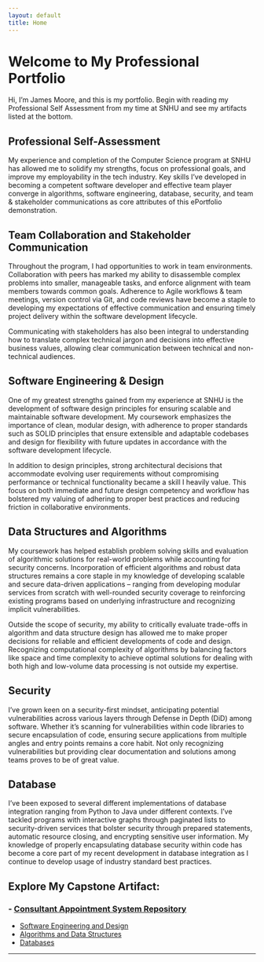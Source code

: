 ```yaml
---
layout: default
title: Home
---
```


# Welcome to My Professional Portfolio

Hi, I’m James Moore, and this is my portfolio. Begin with reading my Professional Self Assessment from my time at SNHU and see my artifacts listed at the bottom.

## Professional Self-Assessment
My experience and completion of the Computer Science program at SNHU has allowed me to solidify my strengths, focus on professional goals, and improve my employability in the tech industry. Key skills I’ve developed in becoming a competent software developer and effective team player converge in algorithms, software engineering, database, security, and team & stakeholder communications as core attributes of this ePortfolio demonstration. 

## Team Collaboration and Stakeholder Communication
Throughout the program, I had opportunities to work in team environments. Collaboration with peers has marked my ability to disassemble complex problems into smaller, manageable tasks, and enforce alignment with team members towards common goals. Adherence to Agile workflows & team meetings, version control via Git, and code reviews have become a staple to developing my expectations of effective communication and ensuring timely project delivery within the software development lifecycle.

Communicating with stakeholders has also been integral to understanding how to translate complex technical jargon and decisions into effective business values, allowing clear communication between technical and non-technical audiences.


## Software Engineering & Design
One of my greatest strengths gained from my experience at SNHU is the development of software design principles for ensuring scalable and maintainable software development. My coursework emphasizes the importance of clean, modular design, with adherence to proper standards such as SOLID principles that ensure extensible and adaptable codebases and design for flexibility with future updates in accordance with the software development lifecycle. 

In addition to design principles, strong architectural decisions that accommodate evolving user requirements without compromising performance or technical functionality became a skill I heavily value. This focus on both immediate and future design competency and workflow has bolstered my valuing of adhering to proper best practices and reducing friction in collaborative environments. 

## Data Structures and Algorithms
My coursework has helped establish problem solving skills and evaluation of algorithmic solutions for real-world problems while accounting for security concerns. Incorporation of efficient algorithms and robust data structures remains a core staple in my knowledge of developing scalable and secure data-driven applications – ranging from developing modular services from scratch with well-rounded security coverage to reinforcing existing programs based on underlying infrastructure and recognizing implicit vulnerabilities.

Outside the scope of security, my ability to critically evaluate trade-offs in algorithm and data structure design has allowed me to make proper decisions for reliable and efficient developments of code and design. Recognizing computational complexity of algorithms by balancing factors like space and time complexity to achieve optimal solutions for dealing with both high and low-volume data processing is not outside my expertise. 

## Security
I’ve grown keen on a security-first mindset, anticipating potential vulnerabilities across various layers through Defense in Depth (DiD) among software. Whether it’s scanning for vulnerabilities within code libraries to secure encapsulation of code, ensuring secure applications from multiple angles and entry points remains a core habit. Not only recognizing vulnerabilities but providing clear documentation and solutions among teams proves to be of great value.

## Database
I’ve been exposed to several different implementations of database integration ranging from Python to Java under different contexts. I’ve tackled programs with interactive graphs through paginated lists to security-driven services that bolster security through prepared statements, automatic resource closing, and encrypting sensitive user information. My knowledge of properly encapsulating database security within code has become a core part of my recent development in database integration as I continue to develop usage of industry standard best practices. 




## Explore My Capstone Artifact:
### - [Consultant Appointment System Repository](https://gist.github.com/Herpa121/639f6f651ebde68f93f5897a9fcc8b29)
- [Software Engineering and Design](narratives/narrative1/)
- [Algorithms and Data Structures](narratives/narrative2/)
- [Databases](narratives/narrative3/)
---
